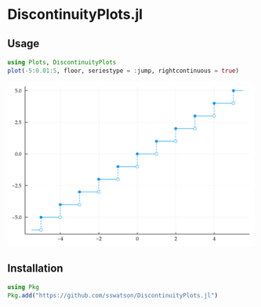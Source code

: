 # DiscontinuityPlots.jl

## Usage

```julia
using Plots, DiscontinuityPlots
plot(-5:0.01:5, floor, seriestype = :jump, rightcontinuous = true)
```

![floor-function](https://raw.githubusercontent.com/sswatson/DiscontinuityPlots.jl/main/example.svg)

## Installation

```julia
using Pkg
Pkg.add("https://github.com/sswatson/DiscontinuityPlots.jl")
```
